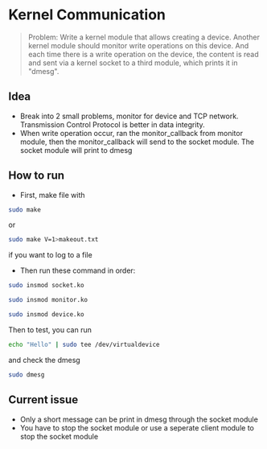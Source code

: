 # Kernel Communication

> Problem: Write a kernel module that allows creating a device. Another kernel module should monitor  write operations on this device. And each
time there is a write operation on the device, the content is read and sent via a kernel socket to a third module, which prints it in "dmesg".

## Idea
- Break into 2 small problems, monitor for device and TCP network. Transmission Control Protocol is better in data integrity.
- When write operation occur, ran the monitor_callback from monitor module, then the monitor_callback will send to the socket module. The socket module will print to dmesg

## How to run
- First, make file with
```bash
sudo make
```
or 
```bash
sudo make V=1>makeout.txt
``` 
if you want to log to a file

- Then run these command in order:
```bash
sudo insmod socket.ko
```
```bash
sudo insmod monitor.ko
```
```bash
sudo insmod device.ko
```
Then to test, you can run
```bash
echo "Hello" | sudo tee /dev/virtualdevice
```
and check the dmesg
```bash
sudo dmesg
```
## Current issue
- Only a short message can be print in dmesg through the socket module
- You have to stop the socket module or use a seperate client module to stop the socket module 